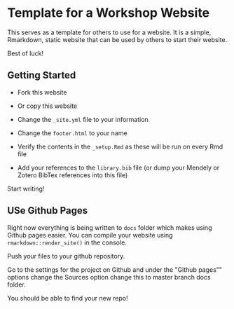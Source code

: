 # Template for a Workshop Website

This serves as a template for others to use for a website. It is a simple, Rmarkdown, static website that can be used by others to start their website.

Best of luck!

## Getting Started

- Fork this website

- Or copy this website

- Change the `_site.yml` file to your information

- Change the `footer.html` to your name

- Verify the contents in the `_setup.Rmd` as these will be run on every Rmd file

- Add your references to the `library.bib` file (or dump your Mendely or Zotero BibTex references into this file)

Start writing!

## USe Github Pages

Right now everything is being written to `docs` folder which makes using Github pages easier. You can compile your website using `rmarkdown::render_site()` in the console. 

Push your files to your github repository.

Go to the settings for the project on Github and under the "Github pages"" options change the Sources option change this to master branch docs folder.

You should be able to find your new repo!